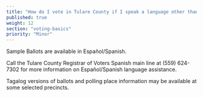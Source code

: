 ```yaml
---
title: "How do I vote in Tulare County if I speak a language other than English?"
published: true
weight: 12
section: "voting-basics"
priority: "Minor"
---
```


Sample Ballots are available in Español/Spanish.   

Call the Tulare County Registrar of Voters Spanish main line at (559) 624-7302 for more information on Español/Spanish language assistance.   

Tagalog versions of ballots and polling place information may be available at some selected precincts.

